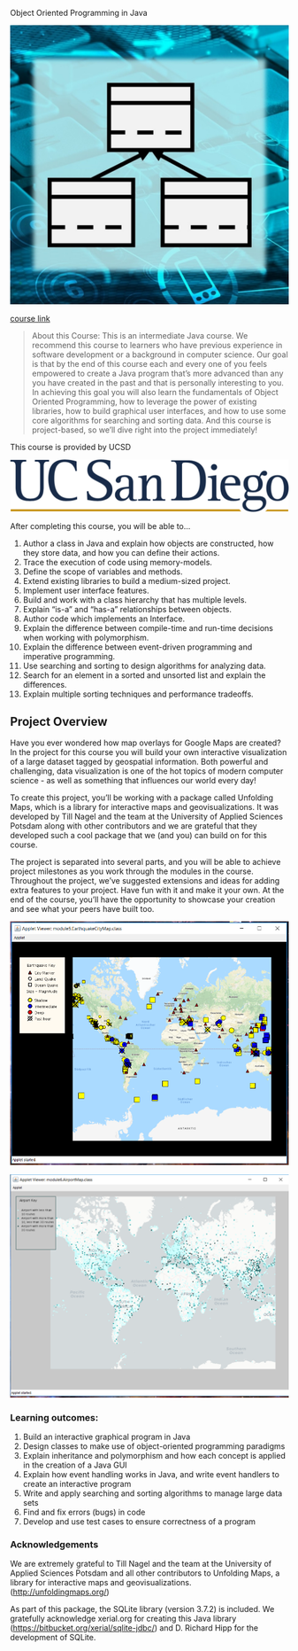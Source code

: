 Object Oriented Programming in Java

![logo](image.jpg)

[course link](https://www.coursera.org/learn/object-oriented-java)

>About this Course:
This is an intermediate Java course. We recommend this course to learners who have previous experience in software development or a background in computer science.  Our goal is that by the end of this course each and every one of you feels empowered to create a Java program that’s more advanced than any you have created in the past and that is personally interesting to you. In achieving this goal you will also learn the fundamentals of Object Oriented Programming, how to leverage the power of existing libraries, how to build graphical user interfaces, and how to use some core algorithms for searching and sorting data. And this course is project-based, so we’ll dive right into the project immediately!

This course is provided by UCSD

![uni_logo](ucsd.png)


After completing this course, you will be able to...

1. Author a class in Java and explain how objects are constructed, how they store data, and how you can define their actions.
2. Trace the execution of code using memory-models.
3. Define the scope of variables and methods.
4. Extend existing libraries to build a medium-sized project.
5. Implement user interface features.
6. Build and work with a class hierarchy that has multiple levels.
7. Explain “is-a” and “has-a” relationships between objects.
8. Author code which implements an Interface.
9. Explain the difference between compile-time and run-time decisions when working with polymorphism.
10. Explain the difference between event-driven programming and imperative programming.
11. Use searching and sorting to design algorithms for analyzing data.
12. Search for an element in a sorted and unsorted list and explain the differences.
13. Explain multiple sorting techniques and performance tradeoffs.

## Project Overview

Have you ever wondered how map overlays for Google Maps are created? In the project for this course you will build your own interactive visualization of a large dataset tagged by geospatial information. Both powerful and challenging, data visualization is one of the hot topics of modern computer science - as well as something that influences our world every day!

To create this project, you’ll be working with a package called Unfolding Maps, which is a library for interactive maps and geovisualizations. It was developed by Till Nagel and the team at the University of Applied Sciences Potsdam along with other contributors and we are grateful that they developed such a cool package that we (and you) can build on for this course.

The project is separated into several parts, and you will be able to achieve project milestones as you work through the modules in the course. Throughout the project, we’ve suggested extensions and ideas for adding extra features to your project. Have fun with it and make it your own. At the end of the course, you’ll have the opportunity to showcase your creation and see what your peers have built too.

![project1](project1.png)


![project2](project2.png)


### Learning outcomes:
1. Build an interactive graphical program in Java
2. Design classes to make use of object-oriented programming paradigms
3. Explain inheritance and polymorphism and how each concept is applied in the creation of a Java GUI
4. Explain how event handling works in Java, and write event handlers to create an interactive program
5. Write and apply searching and sorting algorithms to manage large data sets
6. Find and fix errors (bugs) in code
7. Develop and use test cases to ensure correctness of a program

### Acknowledgements
We are extremely grateful to Till Nagel and the team at the University of Applied Sciences Potsdam and all other contributors to Unfolding Maps, a library for interactive maps and geovisualizations. (http://unfoldingmaps.org/)

As part of this package, the SQLite library (version 3.7.2) is included. We gratefully acknowledge xerial.org for creating this Java library (https://bitbucket.org/xerial/sqlite-jdbc/) and D. Richard Hipp for the development of SQLite.
